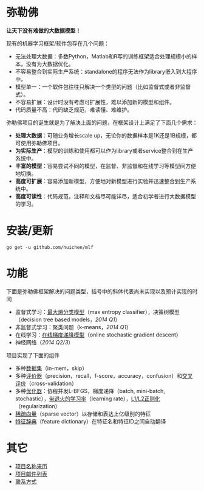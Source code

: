 弥勒佛
=====

**让天下没有难做的大数据模型！**

现有的机器学习框架/软件包存在几个问题：

* 无法处理大数据：多数Python，Matlab和R写的训练框架适合处理规模小的样本，没有为大数据优化。
* 不容易整合到实际生产系统：standalone的程序无法作为library嵌入到大程序中。
* 模型单一：一个软件包往往只解决一个类型的问题（比如监督式或者非监督式）。
* 不容易扩展：设计时没有考虑可扩展性，难以添加新的模型和组件。
* 代码质量不高：代码缺乏规范，难读懂、难维护。

弥勒佛项目的诞生就是为了解决上面的问题，在框架设计上满足了下面几个需求：

* **处理大数据**：可随业务增长scale up，无论你的数据样本是1K还是1B规模，都可使用弥勒佛项目。
* **为实际生产**：模型的训练和使用都可以作为library或者service整合到在生产系统中。
* **丰富的模型**：容易尝试不同的模型，在监督、非监督和在线学习等模型间方便地切换。
* **高度可扩展**：容易添加新模型，方便地对新模型进行实验并迅速整合到生产系统中。
* **高度可读性**：代码规范，注释和文档尽可能详尽，适合初学者进行大数据模型的学习。

# 安装/更新

```
go get -u github.com/huichen/mlf
```

# 功能

下面是弥勒佛框架解决的问题类型，括号中的斜体代表尚未实现以及预计实现的时间

* 监督式学习：[最大熵分类模型](/doc/maxent.md)（max entropy classifier），决策树模型（decision tree based models，*2014 Q1*）
* 非监督式学习：聚类问题（k-means，*2014 Q1*）
* 在线学习：[在线梯度递降模型](/doc/online.md)（online stochastic gradient descent）
* 神经网络（*2014 Q2/3*）

项目实现了下面的组件

* 多种[数据集](/doc/dataset.md)（in-mem，skip）
* 多种[评价器](/doc/eval.md)（precision，recall，f-score，accuracy，confusion）和[交叉评价](/doc/cross_validate.md)（cross-validation）
* 多种[优化器](/doc/optimizer.md)：协程并发L-BFGS，梯度递降（batch, mini-batch, stochastic），[带退火的学习率](/doc/optimizer.md#学习率)（learning rate），[L1/L2正则化](/doc/optimizer.md#正则化)（regularization）
* [稀疏向量](/doc/sparse_vector.md)（sparse vector）以存储和表达上亿级别的特征
* [特征辞典](/doc/dictionary.md)（feature dictionary）在特征名和特征ID之间自动翻译


# 其它

* [项目名称来历](/doc/naming.md)
* [项目邮件列表](https://groups.google.com/forum/#!forum/mlf-users)
* [联系方式](/doc/feedback.md)
